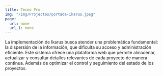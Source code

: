 ```yaml
---
title: Tecno Pro
img: "/img/Projectos/portada-ikarus.jpeg"
page:
  url: none
  url_1: none
---
```


La implementación de Ikarus busca atender una problemática
fundamental: la dispersión de la información, que dificulta su
acceso y administración eficiente. Este sistema ofrece una
plataforma web que permite almacenar, actualizar y consultar
detalles relevantes de cada proyecto de manera continua. Además de
optimizar el control y seguimiento del estado de los proyectos.
